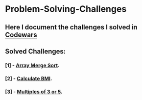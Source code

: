 # Problem-Solving-Challenges

## Here I document the challenges I solved in [**Codewars**](https://www.codewars.com/kata/)

## Solved Challenges:

### [1] - [**Array Merge Sort**](https://www.codewars.com/kata/52336a4436e0b095d8000093).

### [2] - [**Calculate BMI**](https://www.codewars.com/kata/57a429e253ba3381850000fb).

### [3] - [**Multiples of 3 or 5**](https://www.codewars.com/kata/514b92a657cdc65150000006/).

